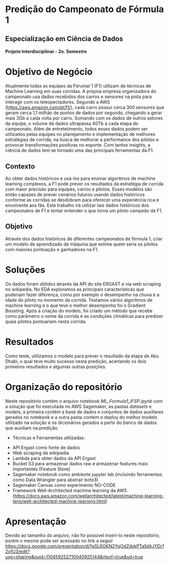 # Predição do Campeonato de Fórmula 1

## Especialização em Ciência de Dados
#### Projeto Interdisciplinar - 2o. Semestre

# Objetivo de Negócio

Atualmente todas as equipes da Fórumal 1 (F1) utilizam de técnicas de Machine Learning em suas corridas. A própria empresa organizadora do campeonato usa dados recebidos dos carros e sensores na pista para interagir com os telespectadores. Segundo a AWS (https://aws.amazon.com/pt/f1/), cada carro possui cerca 300 sensores que geram cerca 1,1 milhão de pontos de dados por segundo, chegando a gerar mais 3Gb a cada volta por carro. Somando com os dados de outros setores da equipe, o volume de dados ultrapassa 40Tb a cada etapa do campeonato. Além de entretetimento, todos esses dados podem ser utilizados pelas equipes no planejamento e implementação de melhores estratégias de corrida, na busca de melhorar a performance dos pilotos e provocar transformações positivas no esporte. Com tantos insights, a ciência de dados tem se tornado uma das principais ferramentas da F1.

## Contexto
Ao obter dados históricos e usá-los para ensinar algoritmos de machine learning complexos, a F1 pode prever os resultados da estratégia de corrida com maior precisão para equipes, carros e pilotos. Esses modelos são então capazes de prever cenários futuros usando dados históricos conforme as corridas se desdobram para oferecer uma experiência rica e envolvente aos fãs. Este trabalho irá utilizar tais dados históricos dos campeonatos de F1 e tentar entender o que torna um piloto campeão da F1.

## Objetivo
Através dos dados históricos de diferentes campeonatos de fórmula 1, criar um modelo de aprendizado de máquina que estime quem seria os pilotos com maiores pontuação e ganhadores na F1.

# Soluções

Os dados foram obtidos através da API do site ERGAST e via web scraping no wikipedia. No EDA exploramos as principais características que poderiam fazer diferença, como por exemplo o desempenho na chuva e a idade do piloto no momento da corrida. Testamos vários algoritmos de machine learning e o que teve o melhor desempenho foi o Gradient Boosting. Após a criação do modelo, foi criado um método que recebe como parâmetro o nome da corrida e as condições climáticas para predizer quais pilotos pontuariam nesta corrida.

# Resultados

Como teste, utilizamos o modelo para prever o resultado da etapa de Abu Dhabi, o qual teve muito sucesso nesta predição, acertando os dois primeiros resultados e algumas outras posições.


# Organização do repositório

Neste repositório contém o arquivo notebook *ML_Formula1_IFSP.ipynb* com a solução que foi executada no AWS Sagemaker, as pastas *datasets* e *models*, a primeira contém a base de dados e conjuntos de dados auxiliares gerados no notebook e a outra pasta contém o deploy do melhor modelo utilizado na solução e os dicionários gerados a partir do banco de dados que auxiliam na predição.

* Técnicas e Ferramentas utilizadas:
- API Ergast como fonte de dados
- Web scraping da wikipedia
- Lambda para obter dados da API Ergast
- Bucket S3 para armazenar dados raw e armazenar features mais importantes (Feature Store)
- Sagemaker notebook como ambiente jupyter lab (incluindo ferramentas como Data Wrangler para abstrair boto3)
- Sagemaker Canvas como experimento NO-CODE
- Framework Well-Architected machine learning da AWS 
(https://docs.aws.amazon.com/wellarchitected/latest/machine-learning-lens/well-architected-machine-learning.html)

# Apresentação
Devido ao tamanho do arquivo, não foi possível inseri-lo neste repositório, porém o mesmo pode ser acessado no link a seguir https://docs.google.com/presentation/d/1gSL6GKN2YgOdZdskPTa1dAJYDr12xfU3/edit?usp=sharing&ouid=110459252710040925144&rtpof=true&sd=true
